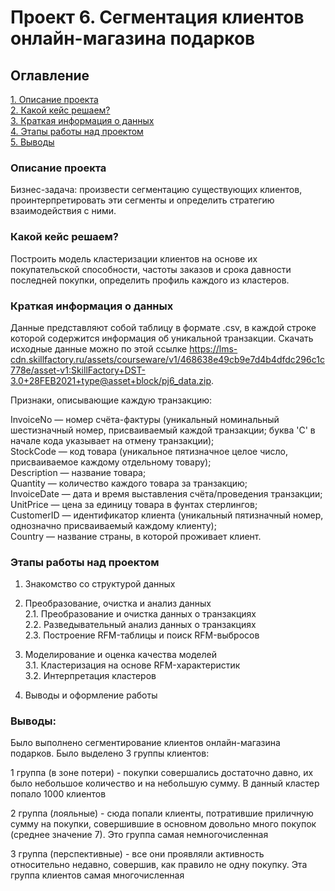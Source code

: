 # Проект 6. Сегментация клиентов онлайн-магазина подарков

## Оглавление  
[1. Описание проекта](https://github.com/manyak76/project6/blob/main/README.md#Описание-проекта)       
[2. Какой кейс решаем?](https://github.com/manyak76/project6/blob/main/README.md#Какой-кейс-решаем)  
[3. Краткая информация о данных](https://github.com/manyak76/project6/blob/main/README.md#Краткая-информация-о-данных)  
[4. Этапы работы над проектом](https://github.com/manyak76/project6/blob/main/README.md#Этапы-работы-над-проектом)     
[5. Выводы](https://github.com/manyak76/project6/blob/main/README.md#Выводы) 

### Описание проекта    
Бизнес-задача: произвести сегментацию существующих клиентов, проинтерпретировать эти сегменты и определить стратегию взаимодействия с ними.


### Какой кейс решаем?    
Построить модель кластеризации клиентов на основе их покупательской способности, частоты заказов и срока давности последней покупки, определить профиль каждого из кластеров.

 


### Краткая информация о данных
Данные представляют собой таблицу в формате .csv, в каждой строке которой содержится информация об уникальной транзакции. Скачать исходные данные можно по этой ссылке 
https://lms-cdn.skillfactory.ru/assets/courseware/v1/468638e49cb9e7d4b4dfdc296c1c778e/asset-v1:SkillFactory+DST-3.0+28FEB2021+type@asset+block/pj6_data.zip.

Признаки, описывающие каждую транзакцию:

InvoiceNo — номер счёта-фактуры (уникальный номинальный шестизначный номер, присваиваемый каждой транзакции; буква 'C' в начале кода указывает на отмену транзакции);   
StockCode — код товара (уникальное пятизначное целое число, присваиваемое каждому отдельному товару);    
Description — название товара;    
Quantity — количество каждого товара за транзакцию;    
InvoiceDate — дата и время выставления счёта/проведения транзакции;   
UnitPrice — цена за единицу товара в фунтах стерлингов;   
CustomerID — идентификатор клиента (уникальный пятизначный номер, однозначно присваиваемый каждому клиенту);   
Country — название страны, в которой проживает клиент. 
  

### Этапы работы над проектом  

1. Знакомство со структурой данных

2. Преобразование, очистка и анализ данных   
    2.1. Преобразование и очистка данных о транзакциях    
    2.2. Разведывательный анализ данных о транзакциях   
    2.3. Построение RFM-таблицы и поиск RFM-выбросов

3. Моделирование и оценка качества моделей   
    3.1. Кластеризация на основе RFM-характеристик    
    3.2. Интерпретация кластеров

4. Выводы и оформление работы  


### Выводы:  
Было выполнено сегментирование клиентов онлайн-магазина подарков. Было выделено 3 группы клиентов:   

1 группа (в зоне потери) - покупки совершались достаточно давно, их было небольшое количество и на небольшую сумму. 
В данный кластер попало 1000 клиентов

2 группа (лояльные) - сюда попали клиенты, потратившие приличную сумму на покупки, совершившие в основном довольно много покупок (среднее значение 7). Это группа самая немногочисленная

3 группа (перспективные) - все они проявляли активность относительно недавно, совершив, как правило не одну покупку. Эта группа клиентов самая многочисленная
